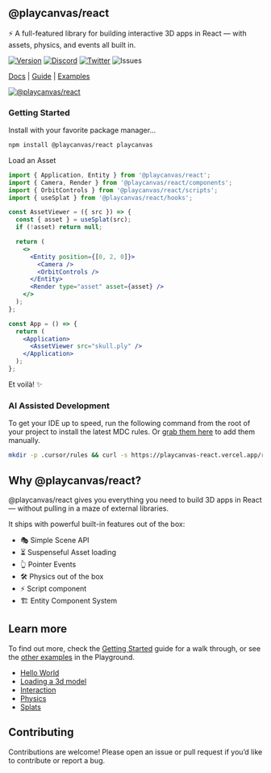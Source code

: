 ## @playcanvas/react
⚡ A full-featured library for building interactive 3D apps in React — with assets, physics, and events all built in.

[![Version](https://img.shields.io/npm/v/@playcanvas/react?style=flat&colorA=333333&colorB=444444)](https://www.npmjs.com/package/@playcanvas/react)
[![Discord](https://img.shields.io/discord/740090768164651008?style=flat&olorA=333333&colorB=444444&label=discord&logo=discord&logoColor=ffffff)](https://discord.com/channels/408617316415307776/408617316415307778)
[![Twitter](https://img.shields.io/twitter/follow/playcanvas?label=%40playcanvas&style=flat&colorA=333333&colorB=333333&logo=x&logoColor=ffffff)](https://x.com/playcanvas)
![Issues](https://img.shields.io/github/issues/playcanvas/react?style=flat&colorA=333333&colorB=444444)

[Docs](https://playcanvas-react.vercel.app) | [Guide](http://playcanvas-react.vercel.app/docs/guide/getting-started) | [Examples](https://playcanvas-react.vercel.app/examples/)

<a href="https://playcanvas-react.vercel.app/examples/splats" target="_blank" >
  <img alt="@playcanvas/react" src="https://github.com/user-attachments/assets/159bdadb-1b7d-4334-8acb-c4530b570f2b" />
</a>

### Getting Started

Install with your favorite package manager...

```bash
npm install @playcanvas/react playcanvas
```

Load an Asset

```jsx
import { Application, Entity } from '@playcanvas/react';
import { Camera, Render } from '@playcanvas/react/components';
import { OrbitControls } from '@playcanvas/react/scripts';
import { useSplat } from '@playcanvas/react/hooks';

const AssetViewer = ({ src }) => {
  const { asset } = useSplat(src);
  if (!asset) return null;

  return (
    <>
      <Entity position={[0, 2, 0]}>
        <Camera />
        <OrbitControls />
      </Entity>
      <Render type="asset" asset={asset} />
    </>
  );
};

const App = () => {
  return (
    <Application>
      <AssetViewer src="skull.ply" />
    </Application>
  );
};
```

Et voilà! ✨

### AI Assisted Development

To get your IDE up to speed, run the following command from the root of your project to install the latest MDC rules. Or [grab them here](https://playcanvas-react.vercel.app/rules) to add them manually.

```bash
mkdir -p .cursor/rules && curl -s https://playcanvas-react.vercel.app/rules -o .cursor/rules/playcanvas-react.mdc
```

## Why @playcanvas/react?

@playcanvas/react gives you everything you need to build 3D apps in React — without pulling in a maze of external libraries.

It ships with powerful built-in features out of the box:

- 🎭 Simple Scene API
- ⏳ Suspenseful Asset loading
- ️👆 Pointer Events
- 🛠️ Physics out of the box
- ⚡ Script component
- 🏗️ Entity Component System

## Learn more

To find out more, check the [Getting Started](https://playcanvas-react.vercel.app/docs/guide/getting-started) guide for a walk through, or see the [other examples](https://playcanvas-react.vercel.app/examples/) in the Playground.

- [Hello World](http://playcanvas-react.vercel.app/examples/hello-world)
- [Loading a 3d model](http://playcanvas-react.vercel.app/examples/load-a-3D-model)
- [Interaction](http://playcanvas-react.vercel.app/examples/pointer-events)
- [Physics](http://playcanvas-react.vercel.app/examples/physics)
- [Splats](http://playcanvas-react.vercel.app/examples/splats)

## Contributing

Contributions are welcome! Please open an issue or pull request if you’d like to contribute or report a bug.





